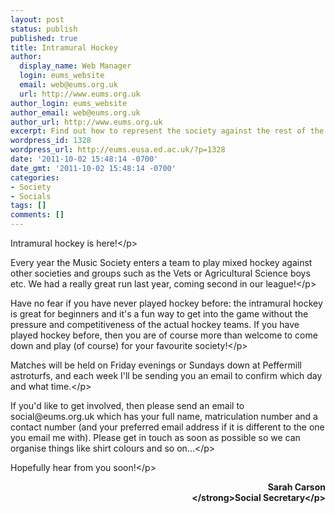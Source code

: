 ```yaml
---
layout: post
status: publish
published: true
title: Intramural Hockey
author:
  display_name: Web Manager
  login: eums_website
  email: web@eums.org.uk
  url: http://www.eums.org.uk
author_login: eums_website
author_email: web@eums.org.uk
author_url: http://www.eums.org.uk
excerpt: Find out how to represent the society against the rest of the University...
wordpress_id: 1328
wordpress_url: http://eums.eusa.ed.ac.uk/?p=1328
date: '2011-10-02 15:48:14 -0700'
date_gmt: '2011-10-02 15:48:14 -0700'
categories:
- Society
- Socials
tags: []
comments: []
---
```

<p>Intramural hockey is here!<&#47;p></p>
<p>Every year the Music Society enters a team to play mixed hockey against other societies and groups such as the Vets or Agricultural Science boys etc. We had a really great run last year, coming second in our league!<&#47;p></p>
<p>Have no fear if you have never played hockey before: the intramural hockey is great for beginners and it's a fun way to get into the game without the pressure and competitiveness of the actual hockey teams. If you have played hockey before, then you are of course more than welcome to come down and play (of course) for your favourite society!<&#47;p></p>
<p>Matches will be held on Friday evenings or Sundays down at Peffermill astroturfs, and each week I'll be sending you an email to confirm which day and what time.<&#47;p></p>
<p>If you'd like to get involved, then please send an email to social@eums.org.uk which has your full name, matriculation number and a contact number (and your preferred email address if it is different to the one you email me with). Please get in touch as soon as possible so we can organise things like shirt colours and so on...<&#47;p></p>
<p>Hopefully hear from you soon!<&#47;p></p>
<p style="text-align: right;"><strong>Sarah Carson<br />
<&#47;strong>Social Secretary<&#47;p></p>
